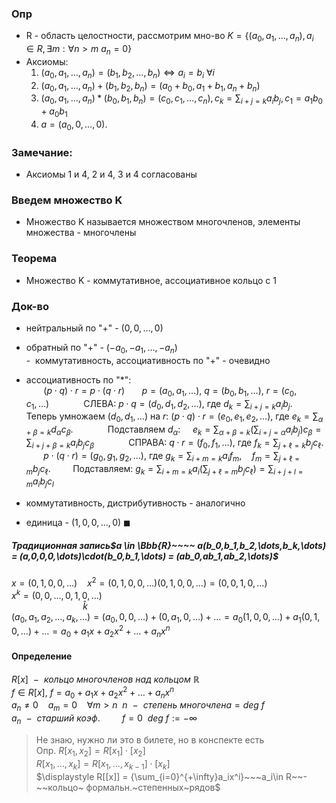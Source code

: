 ### Опр
- R - область целостности, рассмотрим мно-во $K=\{ (a_{0}, a_{1},\dots, a_{n}), a_{i}\in R, \exists m:\forall n>m ~ a_{n}=0 \}$
- Аксиомы:
	1. $(a_{0},a_{1},\dots, a_{n}) = (b_{1},b_{2},\dots, b_{n}) \iff a_i=b_{i} ~ \forall i$
	2. $(a_{0}, a_{1}, \dots, a_{n}) + (b_{1}, b_{2}, b_{n})=(a_{0}+b_{0}, a_{1}+b_{1}, a_{n}+b_{n})$
	3. $(a_{0}, a_{1}, \dots, a_{n})*(b_{0}, b_{1}, b_{n})=(c_{0}, c_{1}, \dots, c_{n}), c_{k} = \sum_{i+j=k}a_{i}b_{j},c_{1} = a_{1}b_{0}+a_{0}b_{1}$
	4. $a = (a_{0},0, \dots, 0)$.
### Замечание:
- Аксиомы 1 и 4, 2 и 4, 3 и 4 согласованы

### Введем множество K
- Множество K называется множеством многочленов, элементы множества - многочлены
### Теорема
- Множество K - коммутативное, ассоциативное кольцо с 1
### Док-во  
- нейтральный по "+" - $(0,0,\dots,0)$   
- обратный по "+" - $(-a_{0}, -a_{1}, \dots, -a_{n})$  
-  коммутативность, ассоциативность по "+" - очевидно  
- ассоциативность по "$*$":  
       $(p \cdot q) \cdot r = p \cdot (q \cdot r)$       $p = (a_0, a_1, \dots)$, $q = (b_0, b_1, \dots)$, $r = (c_0, c_1, \dots)$       
       СЛЕВА: $p \cdot q = (d_0, d_1, d_2, \dots)$, где $d_k = \sum_{i+j=k} a_i b_j.$       
       Теперь умножаем $(d_0, d_1, \dots)$ на $r$: $(p \cdot q) \cdot r = (e_0, e_1, e_2, \dots),$ где $\displaystyle e_k = \sum_{\alpha+\beta=k} d_\alpha c_\beta.$       
       Подставляем $\displaystyle d_\alpha$: $\displaystyle ~~~~e_k = \sum_{\alpha+\beta=k} \left(\sum_{i+j=\alpha} a_i b_j \right) c_\beta = \sum_{i+j+\beta=k}a_ib_jc_\beta$       
       СПРАВА: $q \cdot r = (f_0, f_1, \dots),$ где $\displaystyle f_k = \sum_{j+\ell=k} b_j c_\ell.$  
       $p \cdot (q \cdot r) = (g_0, g_1, g_2, \dots),$ где $\displaystyle g_k = \sum_{i+m=k} a_i f_m, \quad f_m = \sum_{j+\ell=m} b_j c_\ell.$ 
       Подставляем: $\displaystyle g_k = \sum_{i+m=k} a_i \left(\sum_{j+\ell=m} b_j c_\ell \right)=\sum_{i+j+l=m}a_ib_jc_l$  
  
- коммутативность, дистрибутивность - аналогично  
- единица - $(1, 0,0,\dots,0)$ $\blacksquare$  
##### Традиционная запись$a \in \Bbb{R}~~~~ a(b_0,b_1,b_2,\dots,b_k,\dots) = (a,0,0,0,\dots)\cdot(b_0,b_1,\dots) = (ab_0,ab_1,ab_2,\dots)$  
$x = (0,1,0,0,\dots)~~~~x^2=(0,1,0,0,\dots)(0,1,0,0,\dots) =(0,0,1,0,\dots)$  
$x^k = (0,0,\dots,0,1,0,\dots)$  
$~~~~~~~~~~~~~~~~~~~~~~~~~~~~~\widehat{k}$  
$(a_0,a_1,a_2,\dots,a_k,\dots)=(a_0,0,0,\dots)+(0,a_1,0,\dots)+\dots=a_0(1,0,0,\dots)+a_1(0,1,0,\dots)+\dots = a_0+a_1 x+a_2 x^2+\dots+a_n x^n$  
#### Определение  
$R[x]~~-~~кольцо~многочленов~над~кольцом~\mathbb{R}$  
$f \in R[x],~f=a_0+a_1x+a_2x^2+\dots+a_nx^n$  
$a_n \ne 0~~~~a_m=0~~~~\forall m>n~~n~~-~~степень~многочлена=deg~f$  
$\displaystyle a_n~~-~~старший~коэф.~~~~~~~~~f=0~~deg~f:=-\infty$  
  
>Не знаю, нужно ли это в билете, но в конспекте есть  
>Опр. $R[x_1,x_2] = R[x_1]\cdot[x_2]$  
>$R[x_1,\dots,x_k] = R[x_1,\dots,x_{k-1}]\cdot[x_k]$  
>$\displaystyle R[[x]] = {\sum_{i=0}^{+\infty}a_ix^i}~~~a_i\in R~~-~~кольцо~ формальн.~степенных~рядов$
